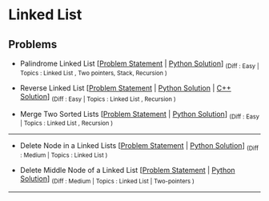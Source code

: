# Linked List

## Problems

- Palindrome Linked List [[Problem Statement](https://leetcode.com/problems/palindrome-linked-list/) | [Python Solution](/CompetitiveProgramming/LinkedList/palindromeLinkedList.py)] <sub> (Diff : Easy | Topics : Linked List , Two pointers, Stack, Recursion )</sub> 

- Reverse Linked List [[Problem Statement](https://leetcode.com/problems/reverse-linked-list/) | [Python Solution](/CompetitiveProgramming/LinkedList/ReverseLinkedList/reverseLinkedList.py) | [C++ Solution](/CompetitiveProgramming/LinkedList/ReverseLinkedList/reverseLinkedList.cpp)] <sub> (Diff : Easy | Topics : Linked List , Recursion )</sub> 

- Merge Two Sorted Lists [[Problem Statement](https://leetcode.com/problems/merge-two-sorted-lists/) | [Python Solution](/CompetitiveProgramming/LinkedList/mergeTwoSortedList.py)] <sub> (Diff : Easy | Topics : Linked List , Recursion )</sub> 

---

- Delete Node in a Linked Lists [[Problem Statement](https://leetcode.com/problems/delete-node-in-a-linked-list/) | [Python Solution](/CompetitiveProgramming/LinkedList/deleteNodeInLinkedList.py)] <sub> (Diff : Medium | Topics : Linked List )</sub> 

- Delete Middle Node of a Linked List [[Problem Statement](https://leetcode.com/problems/delete-the-middle-node-of-a-linked-list/) | [Python Solution](/CompetitiveProgramming/LinkedList/deleteMiddleNodeOfLinkedList.py)] <sub> (Diff : Medium | Topics : Linked List | Two-pointers )</sub> 

---

